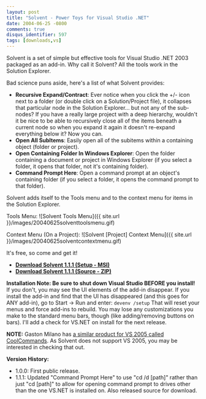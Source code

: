 ```yaml
---
layout: post
title: "Solvent - Power Toys for Visual Studio .NET"
date: 2004-06-25 -0800
comments: true
disqus_identifier: 597
tags: [downloads,vs]
---
```

Solvent is a set of simple but effective tools for Visual Studio .NET
2003 packaged as an add-in. Why call it Solvent? All the tools work in
the Solution Explorer.

 Bad science puns aside, here's a list of what Solvent provides:

- **Recursive Expand/Contract**: Ever notice when you click the +/-
    icon next to a folder (or double click on a Solution/Project file),
    it collapses that particular node in the Solution Explorer... but
    not any of the sub-nodes? If you have a really large project with a
    deep hierarchy, wouldn't it be nice to be able to recursively close
    all of the items beneath a current node so when you expand it again
    it doesn't re-expand everything below it? Now you can.
- **Open All SubItems**: Easily open all of the subitems within a
    containing object (folder or project).
- **Open Containing Folder In Windows Explorer**: Open the folder
    containing a document or project in Windows Explorer (if you select
    a folder, it opens that folder, not it's containing folder).
- **Command Prompt Here**: Open a command prompt at an object's
    containing folder (if you select a folder, it opens the command
    prompt to that folder).

 Solvent adds itself to the Tools menu and to the context menu for items
in the Solution Explorer.

 Tools Menu:
 ![Solvent Tools
Menu]({{ site.url }}/images/20040625solventtoolsmenu.gif)

 Context Menu (On a Project):
 ![Solvent [Project] Context
Menu]({{ site.url }}/images/20040625solventcontextmenu.gif)

 It's free, so come and get it!

- **[Download Solvent 1.1.1 (Setup -
MSI)](https://github.com/tillig/solvent/releases/download/v1.1.1/SolventSetup_1.1.1.msi)**
- **[Download Solvent 1.1.1 (Source -
ZIP)](https://github.com/tillig/solvent/archive/v1.1.1.zip)**

 **Installation Note: Be sure to shut down Visual Studio BEFORE you
install!** If you don't, you may see the UI elements of the add-in
disappear. If you install the add-in and find that the UI has
disappeared (and this goes for ANY add-in), go to Start -\> Run and
enter:
 `devenv /setup`
 That will reset your menus and force add-ins to rebuild. You may lose
any customizations you make to the standard menu bars, though (like
adding/removing buttons on bars). I'll add a check for VS.NET on install
for the next release.

 **NOTE:** Gaston Milano has [a similar product for VS 2005 called
CoolCommands](http://weblogs.asp.net/gmilano/archive/2006/05/10/446010.aspx).
As Solvent does not support VS 2005, you may be interested in checking
that out.

 **Version History:**

- 1.0.0: First public release.
- 1.1.1: Updated "Command Prompt Here" to use "cd /d [path]" rather than
just "cd [path]" to allow for opening command prompt to drives other
than the one VS.NET is installed on. Also released source for download.
